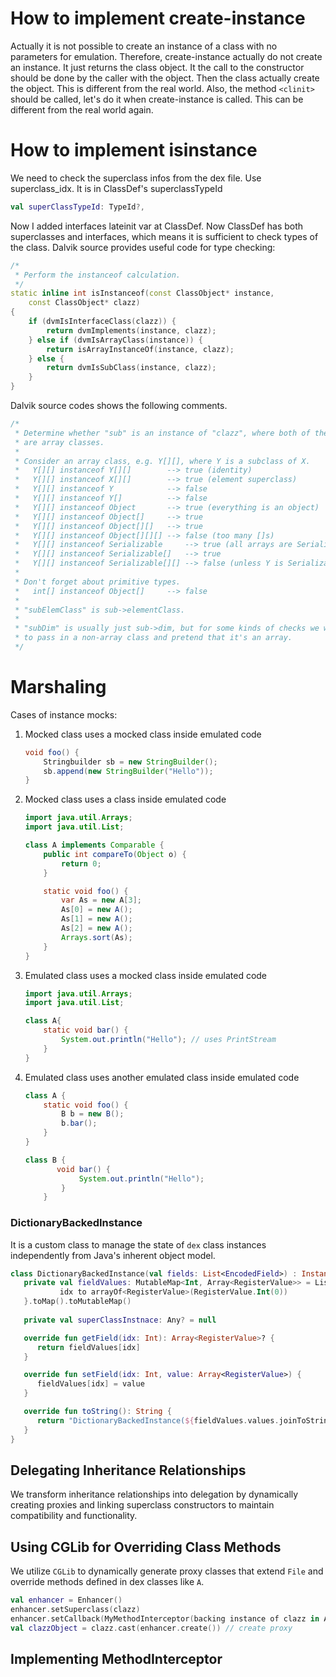 # How to implement create-instance
Actually it is not possible to create an instance of a class with no parameters for emulation.
Therefore, create-instance actually do not create an instance. It just returns the class object.
It the call to the constructor should be done by the caller with the object. Then the class actually create the object.
This is different from the real world.
Also, the method `<clinit>` should be called, let's do it when create-instance is called. This can be different from the real world again.

# How to implement isinstance

We need to check the superclass infos from the dex file. Use superclass_idx. It is in ClassDef's superclassTypeId

```kotlin
val superClassTypeId: TypeId?,
```

Now I added interfaces lateinit var at ClassDef. Now ClassDef has both superclasses and interfaces, which means it is
sufficient to check types of the class.
Dalvik source provides useful code for type checking:
```cpp
/*
 * Perform the instanceof calculation.
 */
static inline int isInstanceof(const ClassObject* instance,
    const ClassObject* clazz)
{
    if (dvmIsInterfaceClass(clazz)) {
        return dvmImplements(instance, clazz);
    } else if (dvmIsArrayClass(instance)) {
        return isArrayInstanceOf(instance, clazz);
    } else {
        return dvmIsSubClass(instance, clazz);
    }
}
```


Dalvik source codes shows the following comments.
```cpp
/*
 * Determine whether "sub" is an instance of "clazz", where both of these
 * are array classes.
 *
 * Consider an array class, e.g. Y[][], where Y is a subclass of X.
 *   Y[][] instanceof Y[][]        --> true (identity)
 *   Y[][] instanceof X[][]        --> true (element superclass)
 *   Y[][] instanceof Y            --> false
 *   Y[][] instanceof Y[]          --> false
 *   Y[][] instanceof Object       --> true (everything is an object)
 *   Y[][] instanceof Object[]     --> true
 *   Y[][] instanceof Object[][]   --> true
 *   Y[][] instanceof Object[][][] --> false (too many []s)
 *   Y[][] instanceof Serializable     --> true (all arrays are Serializable)
 *   Y[][] instanceof Serializable[]   --> true
 *   Y[][] instanceof Serializable[][] --> false (unless Y is Serializable)
 *
 * Don't forget about primitive types.
 *   int[] instanceof Object[]     --> false
 *
 * "subElemClass" is sub->elementClass.
 *
 * "subDim" is usually just sub->dim, but for some kinds of checks we want
 * to pass in a non-array class and pretend that it's an array.
 */
```

# Marshaling
Cases of instance mocks:
1. Mocked class uses a mocked class inside emulated code
    ```java
    void foo() {
        Stringbuilder sb = new StringBuilder();
        sb.append(new StringBuilder("Hello"));    
    }
    ```

2. Mocked class uses a class inside emulated code
    ```java
    import java.util.Arrays;
    import java.util.List;
    
    class A implements Comparable {
        public int compareTo(Object o) {
            return 0;
        }
    
        static void foo() {
            var As = new A[3];
            As[0] = new A();
            As[1] = new A();
            As[2] = new A();
            Arrays.sort(As);
        }
    }
    ```
3. Emulated class uses a mocked class inside emulated code
    ```java
    import java.util.Arrays;
    import java.util.List;
    
    class A{
        static void bar() {
            System.out.println("Hello"); // uses PrintStream
        }
    }
    ```
   
4. Emulated class uses another emulated class inside emulated code
    ```java
    class A {
        static void foo() {
            B b = new B();
            b.bar();
        }
    }
    
    class B {
           void bar() {
                System.out.println("Hello");
            }
        }
    ```

### DictionaryBackedInstance

It is a custom class to manage the state of `dex` class instances independently from Java's inherent object model.

```kotlin
class DictionaryBackedInstance(val fields: List<EncodedField>) : Instance {
   private val fieldValues: MutableMap<Int, Array<RegisterValue>> = List(fields.size) { idx ->
           idx to arrayOf<RegisterValue>(RegisterValue.Int(0))
   }.toMap().toMutableMap()
   
   private val superClassInstnace: Any? = null

   override fun getField(idx: Int): Array<RegisterValue>? {
      return fieldValues[idx]
   }

   override fun setField(idx: Int, value: Array<RegisterValue>) {
      fieldValues[idx] = value
   }

   override fun toString(): String {
      return "DictionaryBackedInstance(${fieldValues.values.joinToString { it.contentToString() }})"
   }
}
```
## Delegating Inheritance Relationships
We transform inheritance relationships into delegation by dynamically creating proxies and linking superclass constructors to maintain compatibility and functionality.

## Using CGLib for Overriding Class Methods
We utilize `CGLib` to dynamically generate proxy classes that extend `File` and override methods defined in dex classes like `A`.

```kotlin
val enhancer = Enhancer()
enhancer.setSuperclass(clazz)
enhancer.setCallback(MyMethodInterceptor(backing instance of clazz in A))
val clazzObject = clazz.cast(enhancer.create()) // create proxy
```
## Implementing MethodInterceptor